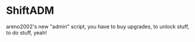 # ShiftADM
areno2002's new "admin" script, you have to buy upgrades, to unlock stuff, to do stuff, yeah!
